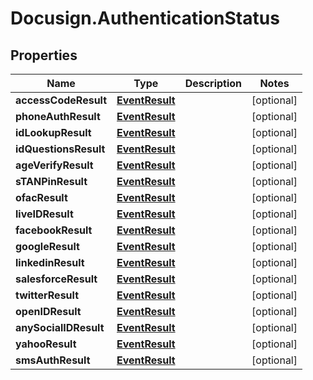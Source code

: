 # Docusign.AuthenticationStatus

## Properties
Name | Type | Description | Notes
------------ | ------------- | ------------- | -------------
**accessCodeResult** | [**EventResult**](EventResult.md) |  | [optional] 
**phoneAuthResult** | [**EventResult**](EventResult.md) |  | [optional] 
**idLookupResult** | [**EventResult**](EventResult.md) |  | [optional] 
**idQuestionsResult** | [**EventResult**](EventResult.md) |  | [optional] 
**ageVerifyResult** | [**EventResult**](EventResult.md) |  | [optional] 
**sTANPinResult** | [**EventResult**](EventResult.md) |  | [optional] 
**ofacResult** | [**EventResult**](EventResult.md) |  | [optional] 
**liveIDResult** | [**EventResult**](EventResult.md) |  | [optional] 
**facebookResult** | [**EventResult**](EventResult.md) |  | [optional] 
**googleResult** | [**EventResult**](EventResult.md) |  | [optional] 
**linkedinResult** | [**EventResult**](EventResult.md) |  | [optional] 
**salesforceResult** | [**EventResult**](EventResult.md) |  | [optional] 
**twitterResult** | [**EventResult**](EventResult.md) |  | [optional] 
**openIDResult** | [**EventResult**](EventResult.md) |  | [optional] 
**anySocialIDResult** | [**EventResult**](EventResult.md) |  | [optional] 
**yahooResult** | [**EventResult**](EventResult.md) |  | [optional] 
**smsAuthResult** | [**EventResult**](EventResult.md) |  | [optional] 


